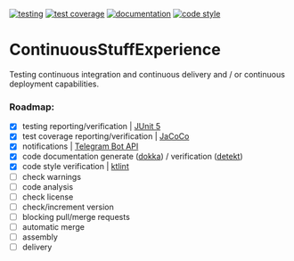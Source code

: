 [![testing](https://img.shields.io/static/v1?label=testing&message=passed&labelColor=212121&color=00c853&style=flat)](https://kepocnhh.github.io/ContinuousStuffExperience/reports/testing/c7d19fb7aa706de8f3e7aab4899080788cbfcb6e4eabbef7014945c30506fa172457a99d9d184c955556dda164ddb423a6e5d9d29cc36e409c07bfd4b10c2aaf)
[![test coverage](https://img.shields.io/static/v1?label=test%20coverage&message=100%25&labelColor=212121&color=00c853&style=flat)](https://kepocnhh.github.io/ContinuousStuffExperience/reports/coverage/66f8b8429caf4666b04b38a63a7d405b4a082c14fd76bc181bd54c33184e643c8b30e2fc2b43cd656086f804135916d3229a5d7f45ef505ee4c4261ecfc865b8)
[![documentation](https://img.shields.io/badge/documentation-2962ff.svg?style=flat)](https://kepocnhh.github.io/ContinuousStuffExperience/documentation/0647b6c2e234310ab64bf84aa8d8cafefabf8922e0b70a293fdc70e446d8b583b46a05299ae11de2f3846c32e84e85a021b7a3b265713f4a13c1d6821bac85e0)
[![code style](https://img.shields.io/static/v1?label=code%20style&message=Kotlin%20Coding%20Conventions&labelColor=212121&color=2962ff&style=flat)](https://kotlinlang.org/docs/reference/coding-conventions.html)

# ContinuousStuffExperience
Testing continuous integration and continuous delivery and / or continuous deployment capabilities.

### Roadmap:

- [x] testing reporting/verification | [JUnit 5](https://junit.org/junit5/)
- [x] test coverage reporting/verification | [JaCoCo](https://www.jacoco.org/jacoco/)
- [x] notifications | [Telegram Bot API](https://core.telegram.org/bots/api/)
- [x] code documentation generate ([dokka](https://github.com/Kotlin/dokka/)) / verification ([detekt](https://github.com/arturbosch/detekt/))
- [x] code style verification | [ktlint](https://ktlint.github.io/)
- [ ] check warnings
- [ ] code analysis
- [ ] check license
- [ ] check/increment version
- [ ] blocking pull/merge requests
- [ ] automatic merge
- [ ] assembly
- [ ] delivery